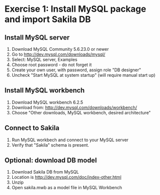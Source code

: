 # Exercise 1: Install MySQL package and import Sakila DB

## Install MySQL server

1. Download MySQL Community 5.6.23.0 or newer
2. Go to http://dev.mysql.com/downloads/mysql/
3. Select: MySQL server, Examples
4. Choose root password - do not forget it
5. Create your own user, with password, assign role "DB designer"
6. Uncheck "Start MySQL at system startup" (will require manual start up)
   
## Install MySQL workbench

1. Download MySQL workbench 6.2.5
2. Download from: http://dev.mysql.com/downloads/workbench/
3. Choose "Other downloads, MySQL workbench, desired architecture"
   
## Connect to Sakila

1. Run MySQL workbech and connect to your MySQL server
2. Verify that "Sakila" schema is present.
  
## Optional: download DB model
 
1. Download Sakila DB from MySQL
2. Location is http://dev.mysql.com/doc/index-other.html
3. Unzip
4. Open sakila.mwb as a model file in MySQL Workbench